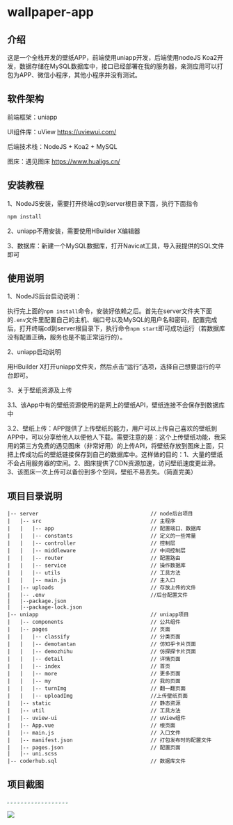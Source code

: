 #  wallpaper-app

## 介绍

这是一个全栈开发的壁纸APP，前端使用uniapp开发，后端使用nodeJS Koa2开发，数据存储在MySQL数据库中，接口已经部署在我的服务器，亲测应用可以打包为APP、微信小程序，其他小程序并没有测试。

##  软件架构

前端框架：uniapp

UI组件库：uView  https://uviewui.com/

后端技术栈：NodeJS + Koa2 + MySQL

图床：遇见图床 https://www.hualigs.cn/

##  安装教程

1、NodeJS安装，需要打开终端cd到server根目录下面，执行下面指令

```js
npm install
```

2、uniapp不用安装，需要使用HBuilder X编辑器

3、数据库：新建一个MySQL数据库，打开Navicat工具，导入我提供的SQL文件即可

##  使用说明

1、NodeJS后台启动说明：

执行完上面的`npm install`命令，安装好依赖之后。首先在server文件夹下面的`.env`文件里配置自己的主机、端口号以及MySQL的用户名和密码，配置完成后，打开终端cd到server根目录下，执行命令`npm start`即可成功运行（若数据库没有配置正确，服务也是不能正常运行的）。

2、uniapp启动说明

用HBuilder X打开uniapp文件夹，然后点击“运行”选项，选择自己想要运行的平台即可。

3、关于壁纸资源及上传

3.1、该App中有的壁纸资源使用的是网上的壁纸API，壁纸连接不会保存到数据库中

3.2、壁纸上传：APP提供了上传壁纸的能力，用户可以上传自己喜欢的壁纸到APP中，可以分享给他人以便他人下载。需要注意的是：这个上传壁纸功能，我采用的第三方免费的遇见图床（非常好用）的上传API，将壁纸存放到图床上面，只把上传成功后的壁纸链接保存到自己的数据库中。这样做的目的：1、大量的壁纸不会占用服务器的空间。2、图床提供了CDN资源加速，访问壁纸速度更丝滑。3、该图床一次上传可以备份到多个空间，壁纸不易丢失。（简直完美）

## 项目目录说明

```
|-- server                                    // node后台项目
|   |-- src                                   // 主程序
|   |   |-- app                               // 配置端口、数据库
|   |   |-- constants                         // 定义的一些常量
|   |   |-- controller                        // 控制层
|   |   |-- middleware                        // 中间控制层
|   |   |-- router                            // 配置路由
|   |   |-- service                           // 操作数据库
|   |   |-- utils                             // 工具方法
|   |   |-- main.js                           // 主入口
|   |-- uploads                               // 存放上传的文件  
|   |-- .env                                  //后台配置文件
|   |--package.json
|   |--package-lock.json                      
|-- uniapp                                    // uniapp项目
|   |-- components                            // 公共组件
|   |-- pages                                 // 页面
|   |   |-- classify                          // 分类页面
|   |   |-- demotantan                        // 仿知乎卡片页面
|   |   |-- demozhihu                         // 仿探探卡片页面
|   |   |-- detail                            // 详情页面
|   |   |-- index                             // 首页
|   |   |-- more                              // 更多页面
|   |   |-- my                                // 我的页面
|   |   |-- turnImg                           // 翻一翻页面
|   |   |-- uploadImg                         //上传壁纸页面
|   |-- static                                // 静态资源
|   |-- util                                  // 工具方法
|   |-- uview-ui                              // uView组件
|   |-- App.vue                               // 根页面
|   |-- main.js                               // 入口文件
|   |-- manifest.json                         // 打包发布时的配置文件
|   |-- pages.json                            // 配置页面
|   |-- uni.scss                          
|-- coderhub.sql                              // 数据库文件
```

## 项目截图

<img src="C:\Users\小笑残虹\Desktop\1.jpg" style="zoom:25%;" />

<img src="https://www.hualigs.cn/image/6013c41ff351d.jpg" style="zoom:25%;" />

<img src="https://www.hualigs.cn/image/6013ce9b70093.jpg" style="zoom:25%;" />

<img src="https://www.hualigs.cn/image/6013cf0d3ee0e.jpg" style="zoom:25%;" />

<img src="https://www.hualigs.cn/image/6013cfa94552c.jpg" style="zoom:25%;" />

<img src="https://www.hualigs.cn/image/6013cfa9462c4.jpg" style="zoom:25%;" />

<img src="https://www.hualigs.cn/image/6013cfa941989.jpg" style="zoom:25%;" />

<img src="https://www.hualigs.cn/image/6013cfa94983c.jpg" style="zoom:25%;" />

<img src="https://www.hualigs.cn/image/6013cfa94ef3b.jpg" style="zoom:25%;" />

<img src="https://www.hualigs.cn/image/6013cfa97cf7c.jpg" style="zoom:25%;" />

<img src="https://www.hualigs.cn/image/6013cfa9800fb.jpg" style="zoom:25%;" />

<img src="https://www.hualigs.cn/image/6013cfa9718f3.jpg" style="zoom:25%;" />

<img src="https://www.hualigs.cn/image/6013cfa999f17.jpg" style="zoom:25%;" />

<img src="https://www.hualigs.cn/image/6013cfa97d08b.jpg" style="zoom:25%;" />

<img src="https://www.hualigs.cn/image/6013cfa97f4e5.jpg" style="zoom:25%;" />

<img src="https://www.hualigs.cn/image/6013cfa956811.jpg" style="zoom:25%;" />

<img src="https://www.hualigs.cn/image/6013cfa966b06.jpg" style="zoom:25%;" />

<img src="https://www.hualigs.cn/image/6013cfa96a882.jpg" style="zoom:25%;" />

![](https://www.hualigs.cn/image/6013cfa9c3d0c.jpg)











